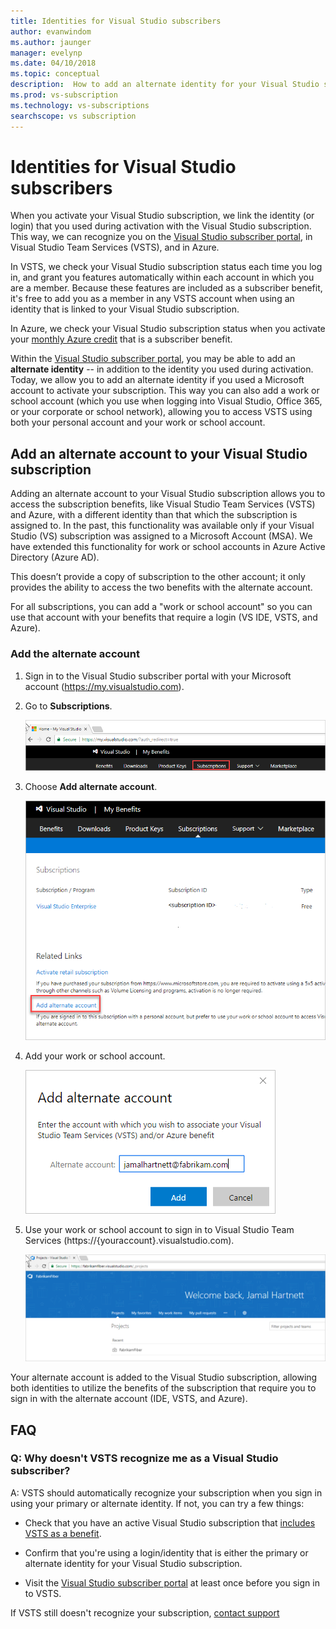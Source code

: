 ```yaml
---
title: Identities for Visual Studio subscribers
author: evanwindom
ms.author: jaunger
manager: evelynp
ms.date: 04/10/2018
ms.topic: conceptual
description:  How to add an alternate identity for your Visual Studio subscription, to use for VSTS and Azure
ms.prod: vs-subscription
ms.technology: vs-subscriptions
searchscope: vs subscription
---
```

# Identities for Visual Studio subscribers

When you activate your Visual Studio subscription, we link the identity (or login) that you used during activation with the Visual Studio subscription. This way,
we can recognize you on the [Visual Studio subscriber portal](https://my.visualstudio.com?wt.mc_id=o~msft~docs), in Visual Studio Team Services (VSTS), and in Azure.

In VSTS, we check your Visual Studio subscription status each time you log in, and grant you features automatically within each account in which you are a member.
Because these features are included as a subscriber benefit, it's free to add you as a member in any VSTS account when using an identity that is linked to your Visual Studio subscription.

In Azure, we check your Visual Studio subscription status when you activate your [monthly Azure credit](https://azure.microsoft.com/pricing/member-offers/credit-for-visual-studio-subscribers/)
that is a subscriber benefit.

Within the [Visual Studio subscriber portal](https://my.visualstudio.com?wt.mc_id=o~msft~docs), you may be able to add an **alternate identity** -- in addition to the identity you used during activation. Today, we allow you to add an alternate identity if you used a Microsoft account to activate your subscription. This way you can also add a work or school account (which you use when logging into Visual Studio, Office 365, or your corporate or school network), allowing you to access VSTS using both your personal account and your work or school account.

## Add an alternate account to your Visual Studio subscription

Adding an alternate account to your Visual Studio subscription allows you to access the subscription benefits, like Visual Studio Team Services (VSTS) and Azure, with a different identity than that which the subscription is assigned to. In the past, this functionality was available only if your Visual Studio (VS) subscription was assigned to a Microsoft Account (MSA). We have extended this functionality for work or school accounts in Azure Active Directory (Azure AD).

This doesn’t provide a copy of subscription to the other account; it only provides the ability to access the two benefits with the alternate account.

For all subscriptions, you can add a "work or school account" so you can use that account with your benefits that require a login (VS IDE, VSTS, and Azure).


### Add the alternate account


1. Sign in to the Visual Studio subscriber portal with your Microsoft account (https://my.visualstudio.com).

2. Go to **Subscriptions**.


   ![Add alternate account - go to subscriptions in VS](_img/vs-alternate-identity/my-vs-subscriptions.png)

3. Choose **Add alternate account**.

   ![Choose add alternate account ](_img/vs-alternate-identity/choose-add-alternate-account.png)

4. Add your work or school account.

   ![Add work or school account](_img/vs-alternate-identity/enter-alternate-account-my-visual-studio-com-portal.png)

5. Use your work or school account to sign in to Visual Studio Team Services (https://{youraccount}.visualstudio.com).

   ![Use your work or school account](_img/vs-alternate-identity/sign-in-with-alternate-account.png)

Your alternate account is added to the Visual Studio subscription, allowing both identities to utilize the benefits of the subscription that require you to sign in with the alternate account (IDE, VSTS, and Azure).

## FAQ

### Q:  Why doesn't VSTS recognize me as a Visual Studio subscriber?

A: VSTS should automatically recognize your subscription when you sign in using your primary or alternate identity. If not, you can try a few things:

* Check that you have an active Visual Studio subscription that [includes VSTS as a benefit](vs-vsts.md).

* Confirm that you're using a login/identity that is either the primary or alternate identity for your Visual Studio subscription.

* Visit the [Visual Studio subscriber portal](https://my.visualstudio.com?wt.mc_id=o~msft~docs) at least once before you sign in to VSTS.

If VSTS still doesn't recognize your subscription, [contact support](https://visualstudio.microsoft.com/team-services/support/)
